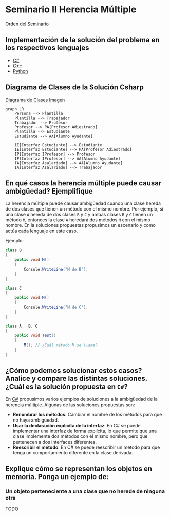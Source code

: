 # Seminario II Herencia Múltiple

[Orden del Seminario](seminario_02_herencia.md)

## Implementación de la solución del problema en los respectivos lenguajes

- [C#](./Csharp/Program.cs)
- [C++](./C++/main.cpp)
- [Python](./Python/main.ipynb)

## Diagrama de Clases de la Solución Csharp

[Diagrama de Clases Imagen](Frame%202608621.png)

```mermaid
graph LR
    Persona --> Plantilla
    Plantilla --> Trabajador
    Trabajador --> Profesor
    Profesor --> PA[Profesor Adiestrado]
    Plantilla --> Estudiante
    Estudiante --> AA[Alumno Ayudante]

    IE[Interfaz Estudiante] --> Estudiante
    IE[Interfaz Estudiante] --> PA[Profesor Adiestrado]
    IP[Interfaz IProfesor] --> Profesor
    IP[Interfaz IProfesor] --> AA[Alumno Ayudante]
    IA[Interfaz Asalariado] --> AA[Alumno Ayudante]
    IA[Interfaz Asalariado] --> Trabajador

```

## En qué casos la herencia múltiple puede causar ambigüedad? Ejemplifique

La herencia múltiple puede causar ambigüedad cuando una clase hereda de dos clases que tienen un método con el mismo nombre. Por ejemplo, si una clase `A` hereda de dos clases `B` y `C` y ambas clases `B` y `C` tienen un método `M`, entonces la clase `A` heredará dos métodos `M` con el mismo nombre.
En la soluciones propuestas propusimos un escenario y como actúa cada lenguaje en este caso.

Ejemplo:

```csharp
class B
{
    public void M()
    {
        Console.WriteLine("M de B");
    }
}

class C
{
    public void M()
    {
        Console.WriteLine("M de C");
    }
}

class A : B, C
{
    public void Test()
    {
        M(); // ¿Cuál método M se llama?
    }
}

```

## ¿Cómo podemos solucionar estos casos? Analice y compare las distintas soluciones. ¿Cuál es la solución propuesta en `C#`?

En [C#](./Csharp/Program.cs) propusimos varios ejemplos de soluciones a la ambigüedad de la herencia múltiple. Algunas de las soluciones propuestas son:

- **Renombrar los métodos**: Cambiar el nombre de los métodos para que no haya ambigüedad.
- **Usar la declaración explícita de la interfaz**: En C# se puede implementar una interfaz de forma explícita, lo que permite que una clase implemente dos métodos con el mismo nombre, pero que pertenecen a dos interfaces diferentes.
- **Reescribir el método**: En C# se puede reescribir un método para que tenga un comportamiento diferente en la clase derivada.

## Explique cómo se representan los objetos en memoria. Ponga un ejemplo de:

### Un objeto perteneciente a una clase que no herede de ninguna otra

TODO

